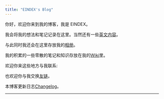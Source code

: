```yaml
---
title: "EINDEX's Blog"
---
```


你好，欢迎你来到我的博客，我是 EINDEX。

我会将我的想法和笔记记录在这里。当然还有一些[英文内容](@/_index.md)。

与此同时我还会在这里存放我的[相册](@/gallery/_index.cn.md)。

我的积累的一些零散的笔记和知识存放在我的[Wiki](https://wiki.eindex.me)里。

欢迎你来这些地方与我联系:
<a rel="me" href="https://twitter.com/eindex_li"><iconify-icon icon="bxl:twitter"></iconify-icon></a>
<a rel="me" href="https://github.com/eindex"><iconify-icon icon="bxl:github"></iconify-icon></a>
[<iconify-icon icon="bxl:telegram"></iconify-icon>](https://t.me/eindex)
<a rel="me" href="mailto:eindex.me@outlook.com"><iconify-icon icon="bx:at"></iconify-icon></a>
[<iconify-icon icon="cib:keybase"></iconify-icon>](https://keybase.io/eindexli)

也欢迎你与我交换[友链](@links.cn.md)。

本博客更新日志[Changelog](content/changelog.md)。

---
